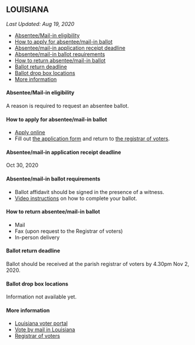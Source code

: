 ## LOUISIANA

*Last Updated: Aug 19, 2020*

* [Absentee/Mail-in eligibility](#absenteemail-in-eligibility)
* [How to apply for absentee/mail-in ballot](#how-to-apply-for-absenteemail-in-ballot)
* [Absentee/mail-in application receipt deadline](#absenteemail-in-application-receipt-deadline)
* [Absentee/mail-in ballot requirements](#absenteemail-in-ballot-requirements)
* [How to return absentee/mail-in ballot](#how-to-return-absenteemail-in-ballot)
* [Ballot return deadline](#ballot-return-deadline)
* [Ballot drop box locations](#ballot-drop-box-locations)
* [More information](#more-information)


#### Absentee/Mail-in eligibility
A reason is required to request an absentee ballot.


#### How to apply for absentee/mail-in ballot
* [Apply online](https://voterportal.sos.la.gov/)
* Fill out [the application form](https://www.sos.la.gov/ElectionsAndVoting/PublishedDocuments/GeneralApplicationForAbsenteeByMailBallot.pdf) and return to [the registrar of voters](https://voterportal.sos.la.gov/registrar).


#### Absentee/mail-in application receipt deadline
Oct 30, 2020


#### Absentee/mail-in ballot requirements
* Ballot affidavit should be signed in the presence of a witness.
* [Video instructions](https://www.youtube.com/watch?v=JzD8oKQUHas&t=52s) on how to complete your ballot.


#### How to return absentee/mail-in ballot
* Mail
* Fax (upon request to the Registrar of voters)
* In-person delivery


#### Ballot return deadline
Ballot should be received at the parish registrar of voters by 4.30pm Nov 2, 2020.


#### Ballot drop box locations
Information not available yet.


#### More information
* [Louisiana voter portal](https://voterportal.sos.la.gov/)
* [Vote by mail in Louisiana](https://www.sos.la.gov/ElectionsAndVoting/Vote/VoteByMail/Pages/default.aspx)
* [Registrar of voters](https://voterportal.sos.la.gov/registrar)
